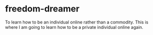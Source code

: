 # freedom-dreamer
To learn how to be an individual online rather than a commodity.
This is where I am going to learn how to be a private individual online again.  
